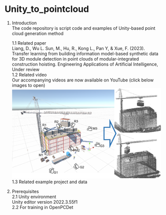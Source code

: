 # Unity_to_pointcloud

1. Introduction  
   The code repository is script code and examples of Unity-based point cloud generation method  

   1.1 Related paper  
       Liang, D., Wu L. Sun, M., Hu, R., Kong L., Pan Y, & Xue, F. (2023). Transfer learning from building information model-based synthetic data for 3D module detection in point clouds of modular-integrated construction hoisting. Engineering Applications of Artificial Intelligence, Under review  
   1.2 Related video  
       Our accompanying videos are now available on YouTube (click below images to open)   
       [![Watch on YouTube](Asset/Pic1.png)](https://www.youtube.com/watch?v=1OXGiIyo9AE)
   1.3 Related example project and data  
       
   

3. Prerequisites  
   2.1 Unity environment  
       Unity editor version 2022.3.55f1  
   2.2 For training in OpenPCDet  
       
   
